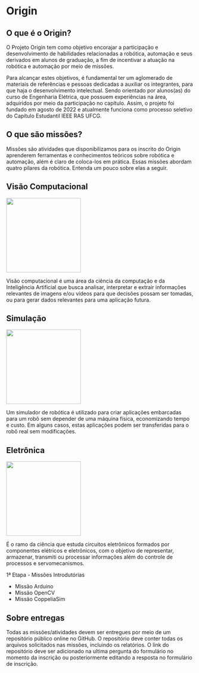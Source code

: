 # Origin

## O que é o Origin?

O Projeto Origin tem como objetivo encorajar a participação e desenvolvimento de habilidades relacionadas a robótica, automação e seus derivados em alunos de graduação, a fim de incentivar a atuação na robótica e automação por meio de missões.

Para alcançar estes objetivos, é fundamental ter um aglomerado de materiais de referências e pessoas dedicadas a auxiliar os integrantes, para que haja o desenvolvimento intelectual. Sendo orientado por alunos(as) do curso de Engenharia Elétrica, que possuem experiências na área, adquiridos por meio da participação no capítulo.  Assim, o projeto foi fundado em agosto de 2022 e atualmente funciona como processo seletivo do Capítulo Estudantil IEEE RAS UFCG.

## O que são missões?

Missões são atividades que disponibilizamos para os inscrito do Origin aprenderem ferramentas e conhecimentos teóricos sobre robótica e automação, além é claro de coloca-los em prática. Essas missões abordam quatro pilares da robótica. Entenda um pouco sobre elas a seguir.

## Visão Computacional 

<img src="https://revistasegurancaeletronica.com.br/wp-content/uploads/2022/04/safr-visao-computacional.jpg" height="200" widght="100">

Visão computacional é uma área da ciência da computação e da Inteligência Artificial que busca analisar, interpretar e extrair informações relevantes de imagens e/ou vídeos para que decisões possam ser tomadas, ou para gerar dados relevantes para uma aplicação futura.

## Simulação 

<img src="https://www.ricardoteix.com/wp-content/uploads/2015/07/Fig2-604x270.png" height="200" widght="100">

Um simulador de robótica é utilizado para criar aplicações embarcadas para um robô sem depender de uma máquina física, economizando tempo e custo. Em alguns casos, estas aplicações podem ser transferidas para o robô real sem modificações.

## Eletrônica

<img src="https://s1.static.brasilescola.uol.com.br/be/vestibular/uma-das-funcoes-tecnico-em-eletronica-manutencao-equipamentos-eletronicos-573ccfdcadc00.jpg" height="200" widght="100">

É o ramo da ciência que estuda circuitos eletrônicos formados por componentes elétricos e eletrônicos, com o objetivo de representar, armazenar, transmiti ou processar informações além do controle de processos e servomecanismos. 

1ª Etapa - Missões Introdutórias

- Missão Arduino
- Missão OpenCV
- Missão CoppeliaSim

## Sobre entregas
Todas as missões/atividades devem ser entregues por meio de um repositório público online no GitHub. O repositório deve conter todas os arquivos solicitados nas missões, incluindo os relatórios. O link do repositório deve ser adicionado na ultima pergunta do formulário no momento da inscrição ou posteriormente editando a resposta no formulário de inscrição.

